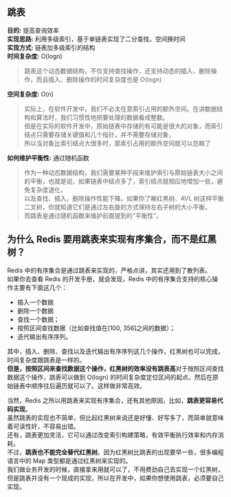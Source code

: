 ## 跳表
**目的:** 提高查询效率</br>
**实现思路:** 利用多级索引，基于单链表实现了二分查找，空间换时间</br>
**实现方式:** 链表加多级索引的结构</br>
**时间复杂度:** O(logn)</br>
> 跳表这个动态数据结构，不仅支持查找操作，还支持动态的插入、删除操作，而且插入、删除操作的时间复杂度也是 O(logn)</br>

**空间复杂度:** O(n)</br>
> 实际上，在软件开发中，我们不必太在意索引占用的额外空间。在讲数据结构和算法时，我们习惯性地把要处理的数据看成整数。</br>
> 但是在实际的软件开发中，原始链表中存储的有可能是很大的对象，而索引结点只需要存储关键值和几个指针，并不需要存储对象，</br>
> 所以当对象比索引结点大很多时，那索引占用的额外空间就可以忽略了

**如何维护平衡性:** 通过随机函数</br>
> 作为一种动态数据结构，我们需要某种手段来维护索引与原始链表大小之间的平衡，也就是说，如果链表中结点多了，索引结点就相应地增加一些，避免复杂度退化，</br>
> 以及查找、插入、删除操作性能下降。如果你了解红黑树、AVL 树这样平衡二叉树，你就知道它们是通过左右旋的方式保持左右子树的大小平衡，</br>
> 而跳表是通过随机函数来维护前面提到的“平衡性”。</br>

## 为什么 Redis 要用跳表来实现有序集合，而不是红黑树？
Redis 中的有序集合是通过跳表来实现的，严格点讲，其实还用到了散列表。</br>
如果你去查看 Redis 的开发手册，就会发现，Redis 中的有序集合支持的核心操作主要有下面这几个：</br>
- 插入一个数据
- 删除一个数据
- 查找一个数据；
- 按照区间查找数据（比如查找值在[100, 356]之间的数据）；
- 迭代输出有序序列。

其中，插入、删除、查找以及迭代输出有序序列这几个操作，红黑树也可以完成，时间复杂度跟跳表是一样的。</br>
**但是，按照区间来查找数据这个操作，红黑树的效率没有跳表高**对于按照区间查找数据这个操作，跳表可以做到 O(logn) 的时间复杂度定位区间的起点，然后在原始链表中顺序往后遍历就可以了。这样做非常高效。</br>

当然，Redis 之所以用跳表来实现有序集合，还有其他原因，比如，**跳表更容易代码实现**。</br>
虽然跳表的实现也不简单，但比起红黑树来说还是好懂、好写多了，而简单就意味着可读性好，不容易出错。</br>
还有，跳表更加灵活，它可以通过改变索引构建策略，有效平衡执行效率和内存消耗。</br>
不过，**跳表也不能完全替代红黑树**。因为红黑树比跳表的出现要早一些，很多编程语言中的 Map 类型都是通过红黑树来实现的。</br>
我们做业务开发的时候，直接拿来用就可以了，不用费劲自己去实现一个红黑树，但是跳表并没有一个现成的实现，所以在开发中，如果你想使用跳表，必须要自己实现。
